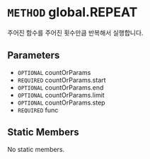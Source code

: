 # `METHOD` global.REPEAT
주어진 함수를 주어진 횟수만큼 반복해서 실행합니다.

## Parameters
* `OPTIONAL` countOrParams 
* `REQUIRED` countOrParams.start 
* `OPTIONAL` countOrParams.end 
* `OPTIONAL` countOrParams.limit 
* `OPTIONAL` countOrParams.step 
* `REQUIRED` func 

## Static Members
No static members.

